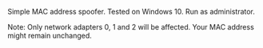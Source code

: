 Simple MAC address spoofer. Tested on Windows 10. Run as administrator.


Note: Only network adapters 0, 1 and 2 will be affected. Your MAC address might remain unchanged.